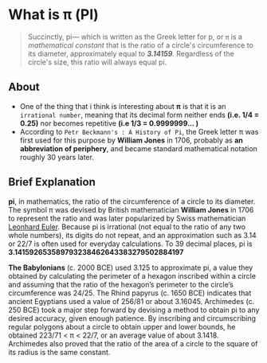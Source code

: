 <div id="top"></div>

# What is π (PI)
> Succinctly, pi— which is written as the Greek letter for p, or `π` is a _mathematical constant_ that is the ratio of a circle's circumference to its diameter, approximately equal to **_3.14159_**. Regardless of the circle's size, this ratio will always equal pi.

## About 

* One of the thing that i think is interesting about **π** is that it is an `irrational number`, meaning that its decimal form neither ends __(i.e. 1/4 = 0.25)__ nor becomes repetitive __(i.e 1/3 = 0.9999999... )__
* According to `Petr Beckmann's : A History of Pi`, the Greek letter π was first used for this purpose by **William Jones** in 1706, probably as __an abbreviation of periphery__, and became standard mathematical notation roughly 30 years later.

## Brief Explanation

**pi**, in mathematics, the ratio of the circumference of a circle to its diameter. The symbol π was devised by British mathematician **William Jones** in 1706 to represent the ratio and was later popularized by Swiss mathematician <a href="https://en.wikipedia.org/wiki/Leonhard_Euler">Leonhard Euler</a>. Because pi is irrational (not equal to the ratio of any two whole numbers), its digits do not repeat, and an approximation such as 3.14 or 22/7 is often used for everyday calculations. To 39 decimal places, pi is **__3.141592653589793238462643383279502884197__**

**The Babylonians** (c. 2000 BCE) used 3.125 to approximate pi, a value they obtained by calculating the perimeter of a hexagon inscribed within a circle and assuming that the ratio of the hexagon’s perimeter to the circle’s circumference was 24/25. The Rhind papyrus (c. 1650 BCE) indicates that ancient Egyptians used a value of 256/81 or about 3.16045. Archimedes (c. 250 BCE) took a major step forward by devising a method to obtain pi to any desired accuracy, given enough patience. By inscribing and circumscribing regular polygons about a circle to obtain upper and lower bounds, he obtained 223/71 < π < 22/7, or an average value of about 3.1418. Archimedes also proved that the ratio of the area of a circle to the square of its radius is the same constant.


